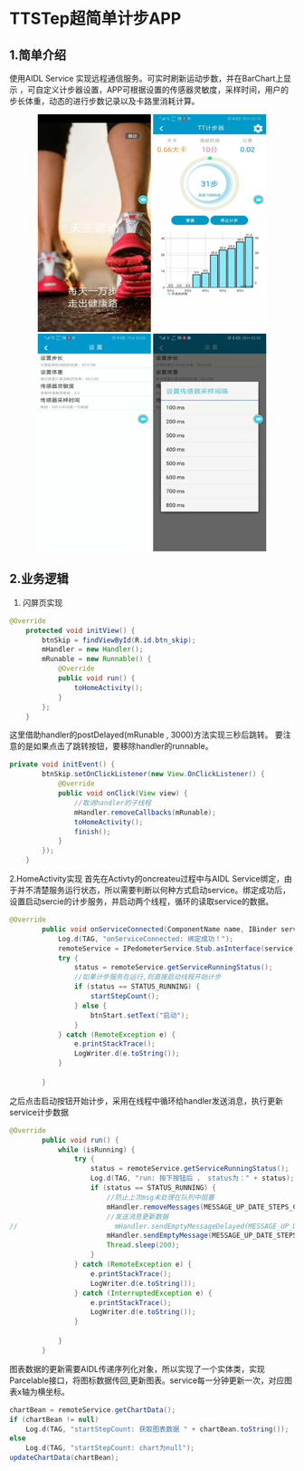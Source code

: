 # TTSTep超简单计步APP
## 1.简单介绍
使用AIDL Service 实现远程通信服务。可实时刷新运动步数，并在BarChart上显示
，可自定义计步器设置，APP可根据设置的传感器灵敏度，采样时间，用户的步长体重，动态的进行步数记录以及卡路里消耗计算。
<p align="center">
	<img src="https://github.com/13102179620/TTStep/raw/master/md/ttstep.png?raw=true" alt="Sample"  width="200" height="384">
	<img src="https://github.com/13102179620/TTStep/raw/master/md/ttstep2.png?raw=true" alt="Sample"  width="200" height="384">
	<img src="https://github.com/13102179620/TTStep/raw/master/md/ttstep3.png?raw=true" alt="Sample"  width="200" height="384">
	<img src="https://github.com/13102179620/TTStep/raw/master/md/ttstep4.png?raw=true" alt="Sample"  width="200" height="384">
</p>

## 2.业务逻辑
1. 闪屏页实现
```java
@Override
    protected void initView() {
        btnSkip = findViewById(R.id.btn_skip);
        mHandler = new Handler();
        mRunable = new Runnable() {
            @Override
            public void run() {
                toHomeActivity();
            }
        };
    }
```
这里借助handler的postDelayed(mRunable , 3000)方法实现三秒后跳转。
要注意的是如果点击了跳转按钮，要移除handler的runnable。
```java
private void initEvent() {
        btnSkip.setOnClickListener(new View.OnClickListener() {
            @Override
            public void onClick(View view) {
                //取消handler的子线程
                mHandler.removeCallbacks(mRunable);
                toHomeActivity();
                finish();
            }
        });
    }
```
2.HomeActivity实现
首先在Activty的oncreateu过程中与AIDL Service绑定，由于并不清楚服务运行状态，所以需要判断以何种方式启动service。绑定成功后，设置启动sercie的计步服务，并启动两个线程，循环的读取service的数据。
```java
@Override
        public void onServiceConnected(ComponentName name, IBinder service) {
            Log.d(TAG, "onServiceConnected: 绑定成功！");
            remoteService = IPedometerService.Stub.asInterface(service);
            try {
                status = remoteService.getServiceRunningStatus();
                //如果计步服务在运行,则直接启动线程开始计步
                if (status == STATUS_RUNNING) {
                    startStepCount();
                } else {
                    btnStart.setText("启动");
                }
            } catch (RemoteException e) {
                e.printStackTrace();
                LogWriter.d(e.toString());
            }

        }
```
之后点击启动按钮开始计步，采用在线程中循环给handler发送消息，执行更新service计步数据
```java
@Override
        public void run() {
            while (isRunning) {
                try {
                    status = remoteService.getServiceRunningStatus();
                    Log.d(TAG, "run: 按下按钮后 ， status为：" + status);
                    if (status == STATUS_RUNNING) {
                        //防止上次msg未处理在队列中阻塞
                        mHandler.removeMessages(MESSAGE_UP_DATE_STEPS_COUNT);
                        //发送消息更新数据
//                        mHandler.sendEmptyMessageDelayed(MESSAGE_UP_DATE_STEPS_COUNT,GET_STEP_COUNT_POST_TIME);
                        mHandler.sendEmptyMessage(MESSAGE_UP_DATE_STEPS_COUNT);
                        Thread.sleep(200);
                    }
                } catch (RemoteException e) {
                    e.printStackTrace();
                    LogWriter.d(e.toString());
                } catch (InterruptedException e) {
                    e.printStackTrace();
                    LogWriter.d(e.toString());
                }

            }
        }
```
图表数据的更新需要AIDL传递序列化对象，所以实现了一个实体类，实现Parcelable接口，将图标数据传回,更新图表。service每一分钟更新一次，对应图表x轴为横坐标。
```java
chartBean = remoteService.getChartData();
if (chartBean != null)
    Log.d(TAG, "startStepCount: 获取图表数据 " + chartBean.toString());
else
    Log.d(TAG, "startStepCount: chart为null");
updateChartData(chartBean);
```


                                                                                                  


